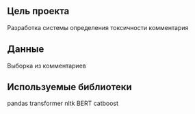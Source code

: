 ## Цель проекта
Разработка системы определения токсичности комментария

## Данные
Выборка из комментариев

## Используемые библиотеки
pandas transformer nltk BERT catboost